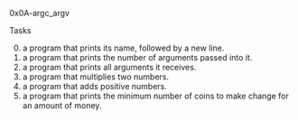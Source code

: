 0x0A-argc_argv

Tasks

00. a program that prints its name, followed by a new line.
01. a program that prints the number of arguments passed into it.
02. a program that prints all arguments it receives.
03. a program that multiplies two numbers.
04. a program that adds positive numbers.
05.  a program that prints the minimum number of coins to make change for an amount of money.
